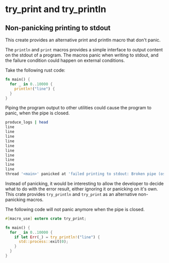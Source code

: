 # try_print and try_println
## Non-panicking printing to stdout

This create provides an alternative print and println macro that don't panic.

The `println` and `print` macros provides a simple interface to output
content on the stdout of a program. The macros panic when writing to
stdout, and the failure condition could happen on external conditions.

Take the following rust code:

```rust
fn main() {
  for _ in 0..10000 {
    println!("line") {
  }
}
```

Piping the program output to other utilities could cause the program to
panic, when the pipe is closed.

```bash
produce_logs | head
line
line
line
line
line
line
line
line
line
line
thread '<main>' panicked at 'failed printing to stdout: Broken pipe (os error 32)', ../src/libstd/io/stdio.rs:588
```

Instead of panicking, it would be interesting to allow the developer to
decide what to do with the error result, either ignoring it or panicking
on it's own. This crate provides `try_println` and `try_print` as an
alternative non-panicking macros.

The following code will not panic anymore when the pipe is closed.

```rust
#[macro_use] extern crate try_print;

fn main() {
  for _ in 0..10000 {
    if let Err(_) = try_println!("line") {
      std::process::exit(0);
    }
  }
}
```
